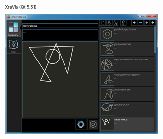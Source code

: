 XraVla (Qt 5.5.1)

![vocabulary page](https://github.com/drafterleo/XraVla/blob/master/Pictures/xvl_randomAssociatiions2.png)
